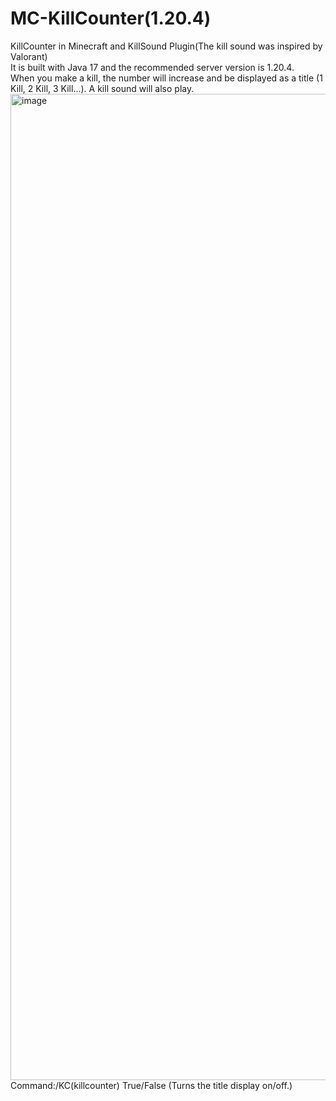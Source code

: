 # MC-KillCounter(1.20.4)
KillCounter in Minecraft and KillSound Plugin(The kill sound was inspired by Valorant)<br>
It is built with Java 17 and the recommended server version is 1.20.4.<br>
When you make a kill, the number will increase and be displayed as a title (1 Kill, 2 Kill, 3 Kill...). A kill sound will also play.<br>
<img width="3840" height="1578" alt="image" src="https://github.com/user-attachments/assets/dadebfe9-0ffb-41c7-936f-a0b7bf20c731" /><br>
Command:/KC(killcounter) True/False (Turns the title display on/off.)<br>
